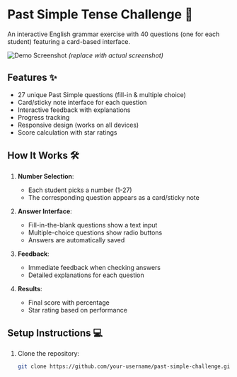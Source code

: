 # Past Simple Tense Challenge 🎯

An interactive English grammar exercise with 40 questions (one for each student) featuring a card-based interface.

![Demo Screenshot](https://ibb.co/tpbBDyGq) *(replace with actual screenshot)*

## Features ✨

- 27 unique Past Simple questions (fill-in & multiple choice)
- Card/sticky note interface for each question
- Interactive feedback with explanations
- Progress tracking
- Responsive design (works on all devices)
- Score calculation with star ratings

## How It Works 🛠️

1. **Number Selection**: 
   - Each student picks a number (1-27)
   - The corresponding question appears as a card/sticky note

2. **Answer Interface**:
   - Fill-in-the-blank questions show a text input
   - Multiple-choice questions show radio buttons
   - Answers are automatically saved

3. **Feedback**:
   - Immediate feedback when checking answers
   - Detailed explanations for each question

4. **Results**:
   - Final score with percentage
   - Star rating based on performance

## Setup Instructions 💻

1. Clone the repository:
   ```bash
   git clone https://github.com/your-username/past-simple-challenge.git
